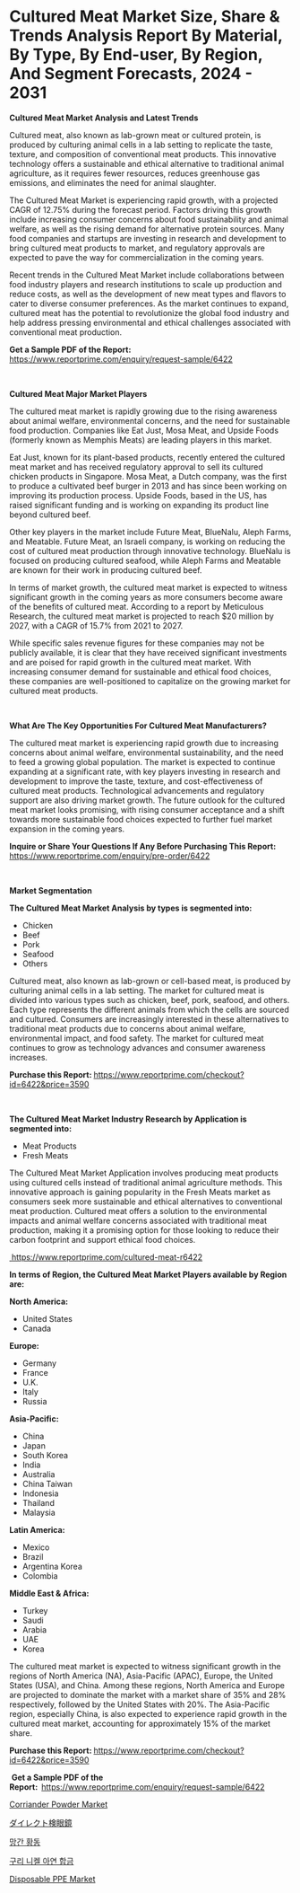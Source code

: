 <p><h1>Cultured Meat Market Size, Share & Trends Analysis Report By Material, By Type, By End-user, By Region, And Segment Forecasts, 2024 - 2031</h1></p><p><strong>Cultured Meat Market Analysis and Latest Trends</strong></p>
<p><p>Cultured meat, also known as lab-grown meat or cultured protein, is produced by culturing animal cells in a lab setting to replicate the taste, texture, and composition of conventional meat products. This innovative technology offers a sustainable and ethical alternative to traditional animal agriculture, as it requires fewer resources, reduces greenhouse gas emissions, and eliminates the need for animal slaughter.</p><p>The Cultured Meat Market is experiencing rapid growth, with a projected CAGR of 12.75% during the forecast period. Factors driving this growth include increasing consumer concerns about food sustainability and animal welfare, as well as the rising demand for alternative protein sources. Many food companies and startups are investing in research and development to bring cultured meat products to market, and regulatory approvals are expected to pave the way for commercialization in the coming years.</p><p>Recent trends in the Cultured Meat Market include collaborations between food industry players and research institutions to scale up production and reduce costs, as well as the development of new meat types and flavors to cater to diverse consumer preferences. As the market continues to expand, cultured meat has the potential to revolutionize the global food industry and help address pressing environmental and ethical challenges associated with conventional meat production.</p></p>
<p><strong>Get a Sample PDF of the Report:&nbsp;</strong> <a href="https://www.reportprime.com/enquiry/request-sample/6422">https://www.reportprime.com/enquiry/request-sample/6422</a></p>
<p>&nbsp;</p>
<p><strong>Cultured Meat Major Market Players</strong></p>
<p><p>The cultured meat market is rapidly growing due to the rising awareness about animal welfare, environmental concerns, and the need for sustainable food production. Companies like Eat Just, Mosa Meat, and Upside Foods (formerly known as Memphis Meats) are leading players in this market. </p><p>Eat Just, known for its plant-based products, recently entered the cultured meat market and has received regulatory approval to sell its cultured chicken products in Singapore. Mosa Meat, a Dutch company, was the first to produce a cultivated beef burger in 2013 and has since been working on improving its production process. Upside Foods, based in the US, has raised significant funding and is working on expanding its product line beyond cultured beef.</p><p>Other key players in the market include Future Meat, BlueNalu, Aleph Farms, and Meatable. Future Meat, an Israeli company, is working on reducing the cost of cultured meat production through innovative technology. BlueNalu is focused on producing cultured seafood, while Aleph Farms and Meatable are known for their work in producing cultured beef.</p><p>In terms of market growth, the cultured meat market is expected to witness significant growth in the coming years as more consumers become aware of the benefits of cultured meat. According to a report by Meticulous Research, the cultured meat market is projected to reach $20 million by 2027, with a CAGR of 15.7% from 2021 to 2027.</p><p>While specific sales revenue figures for these companies may not be publicly available, it is clear that they have received significant investments and are poised for rapid growth in the cultured meat market. With increasing consumer demand for sustainable and ethical food choices, these companies are well-positioned to capitalize on the growing market for cultured meat products.</p></p>
<p>&nbsp;</p>
<p><strong>What Are The Key Opportunities For Cultured Meat Manufacturers?</strong></p>
<p><p>The cultured meat market is experiencing rapid growth due to increasing concerns about animal welfare, environmental sustainability, and the need to feed a growing global population. The market is expected to continue expanding at a significant rate, with key players investing in research and development to improve the taste, texture, and cost-effectiveness of cultured meat products. Technological advancements and regulatory support are also driving market growth. The future outlook for the cultured meat market looks promising, with rising consumer acceptance and a shift towards more sustainable food choices expected to further fuel market expansion in the coming years.</p></p>
<p><strong>Inquire or Share Your Questions If Any Before Purchasing This Report:</strong> <a href="https://www.reportprime.com/enquiry/pre-order/6422">https://www.reportprime.com/enquiry/pre-order/6422</a></p>
<p>&nbsp;</p>
<p><strong>Market Segmentation</strong></p>
<p><strong>The Cultured Meat Market Analysis by types is segmented into:</strong></p>
<p><ul><li>Chicken</li><li>Beef</li><li>Pork</li><li>Seafood</li><li>Others</li></ul></p>
<p><p>Cultured meat, also known as lab-grown or cell-based meat, is produced by culturing animal cells in a lab setting. The market for cultured meat is divided into various types such as chicken, beef, pork, seafood, and others. Each type represents the different animals from which the cells are sourced and cultured. Consumers are increasingly interested in these alternatives to traditional meat products due to concerns about animal welfare, environmental impact, and food safety. The market for cultured meat continues to grow as technology advances and consumer awareness increases.</p></p>
<p><strong>Purchase this Report:&nbsp;</strong><a href="https://www.reportprime.com/checkout?id=6422&price=3590">https://www.reportprime.com/checkout?id=6422&price=3590</a></p>
<p>&nbsp;</p>
<p><strong>The Cultured Meat Market Industry Research by Application is segmented into:</strong></p>
<p><ul><li>Meat Products</li><li>Fresh Meats</li></ul></p>
<p><p>The Cultured Meat Market Application involves producing meat products using cultured cells instead of traditional animal agriculture methods. This innovative approach is gaining popularity in the Fresh Meats market as consumers seek more sustainable and ethical alternatives to conventional meat production. Cultured meat offers a solution to the environmental impacts and animal welfare concerns associated with traditional meat production, making it a promising option for those looking to reduce their carbon footprint and support ethical food choices.</p></p>
<p><a href="https://www.reportprime.com/cultured-meat-r6422">&nbsp;https://www.reportprime.com/cultured-meat-r6422</a></p>
<p><strong>In terms of Region, the Cultured Meat Market Players available by Region are:</strong></p>
<p>
    <p> <strong> North America: </strong>
        <ul>
            <li>United States</li>
            <li>Canada</li>
        </ul>
        </p> 
    <p> <strong> Europe: </strong>
        <ul>
            <li>Germany</li>
            <li>France</li>
            <li>U.K.</li>
            <li>Italy</li>
            <li>Russia</li>
        </ul>
        </p> 
    <p> <strong> Asia-Pacific: </strong>
        <ul>
            <li>China</li>
            <li>Japan</li>
            <li>South Korea</li>
            <li>India</li>
            <li>Australia</li>
            <li>China Taiwan</li>
            <li>Indonesia</li>
            <li>Thailand</li>
            <li>Malaysia</li>
        </ul>
        </p> 
    <p> <strong> Latin America: </strong>
        <ul>
            <li>Mexico</li>
            <li>Brazil</li>
            <li>Argentina Korea</li>
            <li>Colombia</li>
        </ul>
        </p> 
    <p> <strong> Middle East & Africa: </strong>
        <ul>
            <li>Turkey</li>
            <li>Saudi</li>
            <li>Arabia</li>
            <li>UAE</li>
            <li>Korea</li>
        </ul>
    </p>
    </p>
<p><p>The cultured meat market is expected to witness significant growth in the regions of North America (NA), Asia-Pacific (APAC), Europe, the United States (USA), and China. Among these regions, North America and Europe are projected to dominate the market with a market share of 35% and 28% respectively, followed by the United States with 20%. The Asia-Pacific region, especially China, is also expected to experience rapid growth in the cultured meat market, accounting for approximately 15% of the market share.</p></p>
<p><strong>Purchase this Report: </strong><a href="https://www.reportprime.com/checkout?id=6422&price=3590">https://www.reportprime.com/checkout?id=6422&price=3590</a></p>
<p>&nbsp;<strong>Get a Sample PDF of the Report:&nbsp;&nbsp;</strong><a href="https://www.reportprime.com/enquiry/request-sample/6422">https://www.reportprime.com/enquiry/request-sample/6422</a></p>
<p><strong></strong></p>
<p><p><a href="https://github.com/AlysaLedner2023/Market-Research-Report-List-1/blob/main/corriander-powder-market.md">Corriander Powder Market</a></p><p><a href="https://github.com/JacksonWiza1924/Market-Research-Report-List-1/blob/main/349600975118.md">ダイレクト検眼鏡</a></p><p><a href="https://github.com/fredrickeglers/Market-Research-Report-List-2/blob/main/950815471559.md">망간 황동</a></p><p><a href="https://github.com/RichardLueilwitz787/Market-Research-Report-List-1/blob/main/626803371560.md">구리 니켈 아연 합금</a></p><p><a href="https://issuu.com/reportprime-2/docs/disposable-ppe-market-size-2030.pptx">Disposable PPE Market</a></p></p>